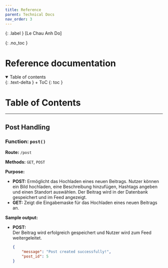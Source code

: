 ```yaml
---
title: Reference
parent: Technical Docs
nav_order: 3
---
```


{: .label }
[Le Chau Anh Do]

{: .no_toc }
# Reference documentation

<details open markdown="block">
{: .text-delta }
<summary>Table of contents</summary>
+ ToC
{: toc }
</details>

# **Table of Contents**

---

## **Post Handling**
### **Function:** `post()`
**Route:** `/post`

**Methods:** `GET`, `POST`

**Purpose:**  
- **POST:** Ermöglicht das Hochladen eines neuen Beitrags. Nutzer können ein Bild hochladen, eine Beschreibung hinzufügen, Hashtags angeben und einen Standort auswählen. Der Beitrag wird in der Datenbank gespeichert und im Feed angezeigt.
- **GET:** Zeigt die Eingabemaske für das Hochladen eines neuen Beitrags an.

**Sample output:**  
- **POST:**  
  Der Beitrag wird erfolgreich gespeichert und Nutzer wird zum Feed weitergeleitet.  
  ```json
  {
      "message": "Post created successfully!",
      "post_id": 5
  }

